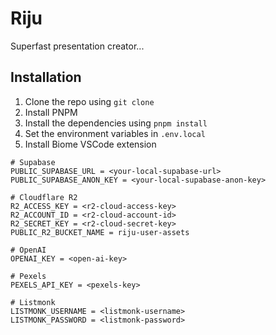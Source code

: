 # Riju

Superfast presentation creator...

## Installation

1. Clone the repo using
```git clone```
2. Install PNPM
3. Install the dependencies using
```pnpm install```
4. Set the environment variables in ```.env.local```
5. Install Biome VSCode extension

```env
# Supabase
PUBLIC_SUPABASE_URL = <your-local-supabase-url>
PUBLIC_SUPABASE_ANON_KEY = <your-local-supabase-anon-key>

# Cloudflare R2
R2_ACCESS_KEY = <r2-cloud-access-key>
R2_ACCOUNT_ID = <r2-cloud-account-id>
R2_SECRET_KEY = <r2-cloud-secret-key>
PUBLIC_R2_BUCKET_NAME = riju-user-assets

# OpenAI
OPENAI_KEY = <open-ai-key>

# Pexels
PEXELS_API_KEY = <pexels-key>

# Listmonk
LISTMONK_USERNAME = <listmonk-username>
LISTMONK_PASSWORD = <listmonk-password>
```
